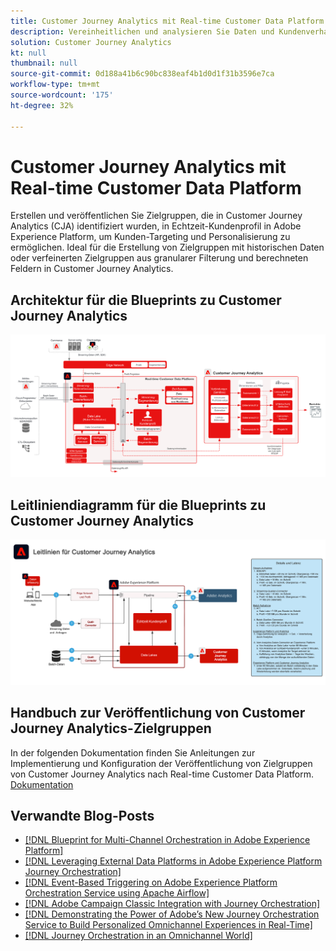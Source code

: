 ```yaml
---
title: Customer Journey Analytics mit Real-time Customer Data Platform
description: Vereinheitlichen und analysieren Sie Daten und Kundenverhalten vom gesamten Kunden-Journey im Customer Journey Analytics, veröffentlichen Sie die Zielgruppe von CJA in RTCDP.
solution: Customer Journey Analytics
kt: null
thumbnail: null
source-git-commit: 0d188a41b6c90bc838eaf4b1d0d1f31b3596e7ca
workflow-type: tm+mt
source-wordcount: '175'
ht-degree: 32%

---
```


# Customer Journey Analytics mit Real-time Customer Data Platform

Erstellen und veröffentlichen Sie Zielgruppen, die in Customer Journey Analytics (CJA) identifiziert wurden, in Echtzeit-Kundenprofil in Adobe Experience Platform, um Kunden-Targeting und Personalisierung zu ermöglichen. Ideal für die Erstellung von Zielgruppen mit historischen Daten oder verfeinerten Zielgruppen aus granularer Filterung und berechneten Feldern in Customer Journey Analytics.

## Architektur für die Blueprints zu Customer Journey Analytics

![Architekturdiagramm](assets/CJA_RTCDP.svg)

## Leitliniendiagramm für die Blueprints zu Customer Journey Analytics

![Leitliniendiagramm](assets/cja_guardrails.svg)

## Handbuch zur Veröffentlichung von Customer Journey Analytics-Zielgruppen

In der folgenden Dokumentation finden Sie Anleitungen zur Implementierung und Konfiguration der Veröffentlichung von Zielgruppen von Customer Journey Analytics nach Real-time Customer Data Platform. [Dokumentation](https://experienceleague.adobe.com/docs/analytics-platform/using/cja-components/audiences/publish.html)

## Verwandte Blog-Posts

* [[!DNL Blueprint for Multi-Channel Orchestration in Adobe Experience Platform]](https://medium.com/adobetech/blueprint-for-multi-channel-orchestration-in-adobe-experience-platform-c68317e94184)
* [[!DNL Leveraging External Data Platforms in Adobe Experience Platform Journey Orchestration]](https://medium.com/adobetech/leveraging-external-data-platforms-in-adobe-experience-platform-journey-orchestration-54fc6134fe17)
* [[!DNL Event-Based Triggering on Adobe Experience Platform Orchestration Service using Apache Airflow]](https://medium.com/adobetech/event-based-triggering-on-adobe-experience-platform-orchestration-service-using-apache-airflow-8607b28251f1)
* [[!DNL Adobe Campaign Classic Integration with Journey Orchestration]](https://medium.com/adobetech/adobe-campaign-classic-integration-with-journey-orchestration-ae577653281)
* [[!DNL Demonstrating the Power of Adobe’s New Journey Orchestration Service to Build Personalized Omnichannel Experiences in Real-Time]](https://medium.com/adobetech/demonstrating-the-power-of-adobes-new-journey-orchestration-service-to-build-personalized-aa60d88cd34)
* [[!DNL Journey Orchestration in an Omnichannel World]](https://medium.com/adobetech/journey-orchestration-in-an-omnichannel-world-3a2d32d556d9)
